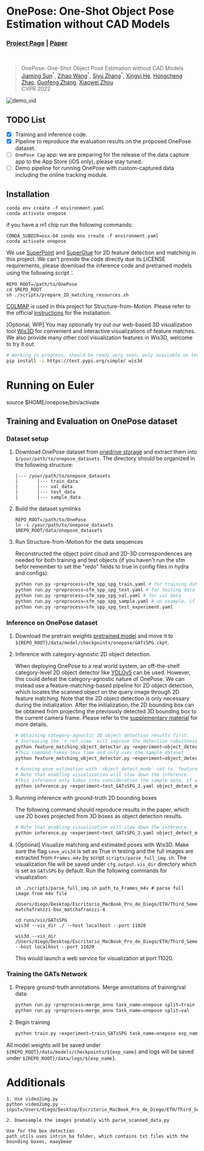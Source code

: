 # OnePose: One-Shot Object Pose Estimation without CAD Models
### [Project Page](https://zju3dv.github.io/onepose) | [Paper](https://arxiv.org/pdf/2205.12257.pdf)
<br/>

> OnePose: One-Shot Object Pose Estimation without CAD Models  
> [Jiaming Sun](https://jiamingsun.ml)<sup>\*</sup>, [Zihao Wang](http://zihaowang.xyz/)<sup>\*</sup>, [Siyu Zhang](https://derizsy.github.io/)<sup>\*</sup>, [Xingyi He](https://github.com/hxy-123/), [Hongcheng Zhao](https://github.com/HongchengZhao), [Guofeng Zhang](http://www.cad.zju.edu.cn/home/gfzhang/), [Xiaowei Zhou](https://xzhou.me)   
> CVPR 2022  

![demo_vid](assets/onepose-github-teaser.gif)

## TODO List
- [x] Training and inference code.
- [x] Pipeline to reproduce the evaluation results on the proposed OnePose dataset.
- [ ] `OnePose Cap` app: we are preparing for the release of the data capture app to the App Store (iOS only), please stay tuned.
- [ ] Demo pipeline for running OnePose with custom-captured data including the online tracking module.

## Installation

```shell
conda env create -f environment.yaml
conda activate onepose
```
if you have a m1 chip run the following commands:
```shell
CONDA_SUBDIR=osx-64 conda env create -f environment.yaml
conda activate onepose
```

We use [SuperPoint](https://github.com/magicleap/SuperPointPretrainedNetwork) and [SuperGlue](https://github.com/magicleap/SuperPointPretrainedNetwork) 
for 2D feature detection and matching in this project.
We can't provide the code directly due its LICENSE requirements, please download the inference code and pretrained models using the following script：
```shell
REPO_ROOT=/path/to/OnePose
cd $REPO_ROOT
sh ./scripts/prepare_2D_matching_resources.sh
```

[COLMAP](https://colmap.github.io/) is used in this project for Structure-from-Motion. 
Please refer to the official [instructions](https://colmap.github.io/install.html) for the installation.

[Optional, WIP] You may optionally try out our web-based 3D visualization tool [Wis3D](https://github.com/zju3dv/Wis3D) for convenient and interactive visualizations of feature matches. We also provide many other cool visualization features in Wis3D, welcome to try it out.

```bash
# Working in progress, should be ready very soon, only available on test-pypi now.
pip install -i https://test.pypi.org/simple/ wis3d
```

# Running on Euler

source $HOME/onepose/bin/activate


## Training and Evaluation on OnePose dataset
### Dataset setup 
1. Download OnePose dataset from [onedrive storage](https://zjueducn-my.sharepoint.com/:f:/g/personal/zihaowang_zju_edu_cn/ElfzHE0sTXxNndx6uDLWlbYB-2zWuLfjNr56WxF11_DwSg?e=GKI0Df) and extract them into `$/your/path/to/onepose_datasets`. 
The directory should be organized in the following structure:
    ```
    |--- /your/path/to/onepose_datasets
    |       |--- train_data
    |       |--- val_data
    |       |--- test_data
    |       |--- sample_data
    ```

2. Build the dataset symlinks
    ```shell
    REPO_ROOT=/path/to/OnePose
    ln -s /your/path/to/onepose_datasets $REPO_ROOT/data/onepose_datasets
    ```

3. Run Structure-from-Motion for the data sequences

    Reconstructed the object point cloud and 2D-3D correspondences are needed for both training and test objects (if you haven't run the sfm befor remember to set the  "redo" fields to true in config files in hydra and configs):
    ```python
    python run.py +preprocess=sfm_spp_spg_train.yaml # for training data
    python run.py +preprocess=sfm_spp_spg_test.yaml # for testing data
    python run.py +preprocess=sfm_spp_spg_val.yaml # for val data
    python run.py +preprocess=sfm_spp_spg_sample.yaml # an example, if you don't want to test the full dataset
    python run.py +preprocess=sfm_spp_spg_test_experiment.yaml
    ```


### Inference on OnePose dataset
1. Download the pretrain weights [pretrained model](https://drive.google.com/drive/folders/1VjLLjJ9oxjKV5Xy3Aty0uQUVwyEhgtIE?usp=sharing) and move it to `${REPO_ROOT}/data/model/checkpoints/onepose/GATsSPG.ckpt`.

2. Inference with category-agnostic 2D object detection.

    When deploying OnePose to a real world system, 
    an off-the-shelf category-level 2D object detector like [YOLOv5](https://github.com/ultralytics/yolov5) can be used.
    However, this could defeat the category-agnostic nature of OnePose.
    We can instead use a feature-matching-based pipeline for 2D object detection, which locates the scanned object on the query image through 2D feature matching.
    Note that the 2D object detection is only necessary during the initialization.
    After the initialization, the 2D bounding box can be obtained from projecting the previously detected 3D bounding box to the current camera frame.
    Please refer to the [supplementary material](https://zju3dv.github.io/onepose/files/onepose_supp.pdf) for more details. 

    ```python
    # Obtaining category-agnostic 2D object detection results first.
    # Increasing the `n_ref_view` will improve the detection robustness but with the cost of slowing down the initialization speed.
    python feature_matching_object_detector.py +experiment=object_detector.yaml n_ref_view=15
    #This command takes less time and only uses the sample dataset
    python feature_matching_object_detector.py +experiment=object_detector_2.yaml n_ref_view=2

    # Running pose estimation with `object_detect_mode` set to `feature_matching`.
    # Note that enabling visualization will slow down the inference.
    #This inference only takes into consideration the sample data, if we want to apply it to the complete dataset, we need to set +experiment=test_GATsSPG_2.yaml
    python inference.py +experiment=test_GATsSPG_2.yaml object_detect_mode=feature_matching save_wis3d=True
    ```

3. Running inference with ground-truth 2D bounding boxes

    The following command should reproduce results in the paper, which use 2D boxes projected from 3D boxes as object detection results.

    ```python
    # Note that enabling visualization will slow down the inference.
    python inference.py +experiment=test_GATsSPG_2.yaml object_detect_mode=GT_box save_wis3d=True # for testing data
    ```
    
4. [Optional] Visualize matching and estimated poses with Wis3D. Make sure the flag `save_wis3d` is set as True in testing 
and the full images are extracted from `Frames.m4v` by script `scripts/parse_full_img.sh`. 
The visualization file will be saved under `cfg.output.vis_dir` directory which is set as `GATsSPG` by default. 
Run the following commands for visualization:
    ```shell
    sh ./scripts/parse_full_img.sh path_to_Frames_m4v # parse full image from m4v file

    /Users/diego/Desktop/Escritorio_MacBook_Pro_de_Diego/ETH/Third_Semester/Mixed_Reality/OnePose/runs/vis/GATsSPG/0501-matchafranzzi-box_matchafranzzi-4

    cd runs/vis/GATsSPG
    wis3d --vis_dir ./ --host localhost --port 11020

    wis3d --vis_dir /Users/diego/Desktop/Escritorio_MacBook_Pro_de_Diego/ETH/Third_Semester/Mixed_Reality/OnePose/runs/vis/GATsSPG --host localhost --port 11020
    ```
    This would launch a web service for visualization at port 11020.


### Training the GATs Network
1. Prepare ground-truth annotations. Merge annotations of training/val data:
    ```python
    python run.py +preprocess=merge_anno task_name=onepose split=train
    python run.py +preprocess=merge_anno task_name=onepose split=val
    ```
   
2. Begin training
    ```python
    python train.py +experiment=train_GATsSPG task_name=onepose exp_name=training_onepose
    ```
   
All model weights will be saved under `${REPO_ROOT}/data/models/checkpoints/${exp_name}` and logs will be saved under `${REPO_ROOT}/data/logs/${exp_name}`.
<!-- You can visualize the training process by tensorboard:
```shell
tensorboard xx
``` -->

# Additionals
    1. Use video2img.py
    python video2img.py --input=/Users/diego/Desktop/Escritorio_MacBook_Pro_de_Diego/ETH/Third_Semester/Mixed_Reality/OnePose/data/onepose_datasets/test_experiment/test_frames

    2. Downsample the images probably with parse_scanned_data.py

    Use for the box detection
    path_utils uses intrin_ba folder, which contains txt files with the bounding boxes, maaybeee
